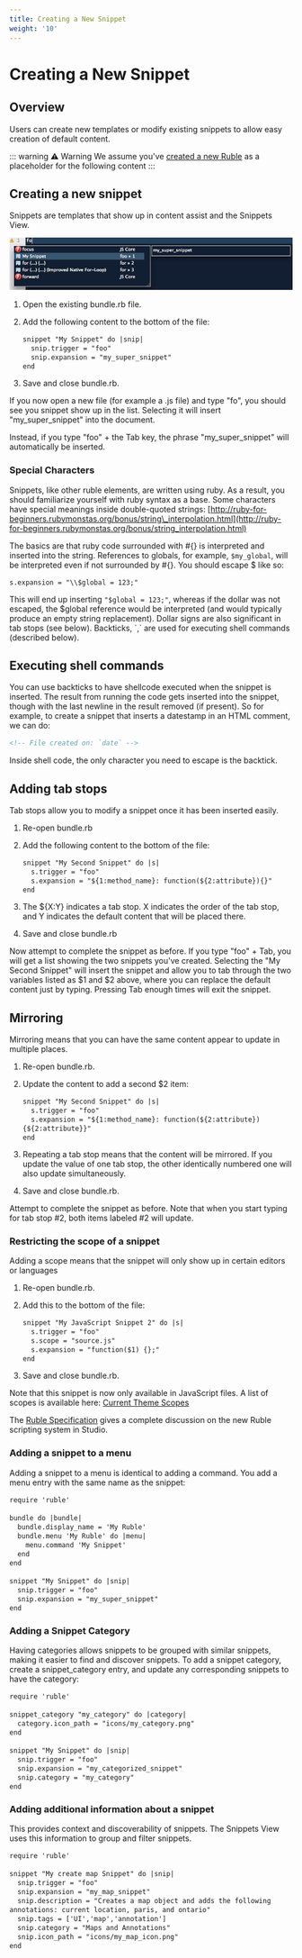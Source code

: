 ```yaml
---
title: Creating a New Snippet
weight: '10'
---
```


# Creating a New Snippet

## Overview

Users can create new templates or modify existing snippets to allow easy creation of default content.

::: warning ⚠️ Warning
We assume you've [created a new Ruble](/guide/Axway_Appcelerator_Studio/Axway_Appcelerator_Studio_Guide/Customizing_Studio/Rubles/Creating_a_new_Ruble/) as a placeholder for the following content
:::

## Creating a new snippet

Snippets are templates that show up in content assist and the Snippets View.

![Screen_shot_2011-04-13_at_3.08.29_AM](./Screen_shot_2011-04-13_at_3.08.29_AM.png)

1. Open the existing bundle.rb file.

2. Add the following content to the bottom of the file:

    ```
    snippet "My Snippet" do |snip|
      snip.trigger = "foo"
      snip.expansion = "my_super_snippet"
    end
    ```

3. Save and close bundle.rb.

If you now open a new file (for example a .js file) and type "fo", you should see you snippet show up in the list. Selecting it will insert "my\_super\_snippet" into the document.

Instead, if you type "foo" + the Tab key, the phrase "my\_super\_snippet" will automatically be inserted.

### Special Characters

Snippets, like other ruble elements, are written using ruby. As a result, you should familiarize yourself with ruby syntax as a base. Some characters have special meanings inside double-quoted strings: [http://ruby-for-beginners.rubymonstas.org/bonus/string\_interpolation.html](http://ruby-for-beginners.rubymonstas.org/bonus/string_interpolation.html)

The basics are that ruby code surrounded with #{} is interpreted and inserted into the string. References to globals, for example, `$my_global`, will be interpreted even if not surrounded by #{}. You should escape $ like so:

```
s.expansion = "\\$global = 123;"
```

This will end up inserting `"$global = 123;"`, whereas if the dollar was not escaped, the $global reference would be interpreted (and would typically produce an empty string replacement).
Dollar signs are also significant in tab stops (see below). Backticks, \`,\` are used for executing shell commands (described below).

## Executing shell commands

You can use backticks to have shellcode executed when the snippet is inserted. The result from running the code gets inserted into the snippet, though with the last newline in the result removed (if present). So for example, to create a snippet that inserts a datestamp in an HTML comment, we can do:

```xml
<!-- File created on: `date` -->
```

Inside shell code, the only character you need to escape is the backtick.

## Adding tab stops

Tab stops allow you to modify a snippet once it has been inserted easily.

1. Re-open bundle.rb

2. Add the following content to the bottom of the file:

    ```
    snippet "My Second Snippet" do |s|
      s.trigger = "foo"
      s.expansion = "${1:method_name}: function(${2:attribute}){}"
    end
    ```

3. The ${X:Y} indicates a tab stop. X indicates the order of the tab stop, and Y indicates the default content that will be placed there.

4. Save and close bundle.rb

Now attempt to complete the snippet as before. If you type "foo" + Tab, you will get a list showing the two snippets you've created. Selecting the "My Second Snippet" will insert the snippet and allow you to tab through the two variables listed as $1 and $2 above, where you can replace the default content just by typing. Pressing Tab enough times will exit the snippet.

## Mirroring

Mirroring means that you can have the same content appear to update in multiple places.

1. Re-open bundle.rb.

2. Update the content to add a second $2 item:

    ```
    snippet "My Second Snippet" do |s|
      s.trigger = "foo"
      s.expansion = "${1:method_name}: function(${2:attribute}){${2:attribute}}"
    end
    ```

3. Repeating a tab stop means that the content will be mirrored. If you update the value of one tab stop, the other identically numbered one will also update simultaneously.

4. Save and close bundle.rb.

Attempt to complete the snippet as before. Note that when you start typing for tab stop #2, both items labeled #2 will update.

### Restricting the scope of a snippet

Adding a scope means that the snippet will only show up in certain editors or languages

1. Re-open bundle.rb.

2. Add this to the bottom of the file:

    ```
    snippet "My JavaScript Snippet 2" do |s|
      s.trigger = "foo"
      s.scope = "source.js"
      s.expansion = "function($1) {};"
    end
    ```

3. Save and close bundle.rb.

Note that this snippet is now only available in JavaScript files. A list of scopes is available here: [Current Theme Scopes](/guide/Axway_Appcelerator_Studio/Axway_Appcelerator_Studio_Guide/Customizing_Studio/Themes/Current_Theme_Scopes/)

The [Ruble Specification](/guide/Axway_Appcelerator_Studio/Axway_Appcelerator_Studio_Guide/Customizing_Studio/Rubles/Ruble_Specification/) gives a complete discussion on the new Ruble scripting system in Studio.

### Adding a snippet to a menu

Adding a snippet to a menu is identical to adding a command. You add a menu entry with the same name as the snippet:

```
require 'ruble'

bundle do |bundle|
  bundle.display_name = 'My Ruble'
  bundle.menu 'My Ruble' do |menu|
    menu.command 'My Snippet'
  end
end

snippet "My Snippet" do |snip|
  snip.trigger = "foo"
  snip.expansion = "my_super_snippet"
end
```

### Adding a Snippet Category

Having categories allows snippets to be grouped with similar snippets, making it easier to find and discover snippets. To add a snippet category, create a snippet\_category entry, and update any corresponding snippets to have the category:

```
require 'ruble'

snippet_category "my_category" do |category|
  category.icon_path = "icons/my_category.png"
end

snippet "My Snippet" do |snip|
  snip.trigger = "foo"
  snip.expansion = "my_categorized_snippet"
  snip.category = "my_category"
end
```

### Adding additional information about a snippet

This provides context and discoverability of snippets. The Snippets View uses this information to group and filter snippets.

```
require 'ruble'

snippet "My create map Snippet" do |snip|
  snip.trigger = "foo"
  snip.expansion = "my_map_snippet"
  snip.description = "Creates a map object and adds the following annotations: current location, paris, and ontario"
  snip.tags = ['UI','map','annotation']
  snip.category = "Maps and Annotations"
  snip.icon_path = "icons/my_map_icon.png"
end
```
